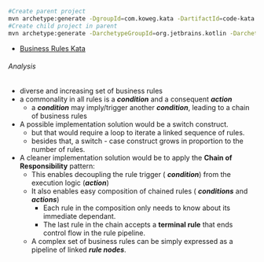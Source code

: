 ```bash
#Create parent project
mvn archetype:generate -DgroupId=com.koweg.kata -DartifactId=code-kata -Dversion=1.0.0-SNAPSHOT -DpackageName=com.koweg.kata -DarchetypeGroupId=org.codehaus.mojo.archetypes -DarchetypeArtifactId=pom-root -DarchetypeVersion=1.1 -DinteractiveMode=false
#Create child project in parent
mvn archetype:generate -DarchetypeGroupId=org.jetbrains.kotlin -DarchetypeArtifactId=kotlin-archetype-jvm -DkotlinVersion=1.3.70 -DartifactId=kata16-business-rules  -DgroupId=com.koweg.kata -Dversion=1.0.0-SNAPSHOT -Dpackage=com.koweg.kata

```

* [Business Rules Kata](http://codekata.com/kata/kata16-business-rules/)

###### Analysis

- diverse and increasing set of business rules
- a commonality in all rules is a _**condition**_ and a consequent _**action**_
  -  a _**condition**_ may imply/trigger another _**condition**_, leading to a chain of business rules
- A possible implementation solution would be a switch construct.
  - but that would require a loop to iterate a linked sequence of rules.
  - besides that, a switch - case construct grows in proportion to the number of rules.
- A cleaner implementation solution would be to apply the **Chain of Responsibility** pattern:
  - This enables decoupling the rule trigger ( _**condition**_) from the execution logic (_**action**_)
  - It also enables easy composition of chained rules ( _**conditions**_ and _**actions**_)
    - Each rule in the composition only needs to know about its immediate dependant.
    - The last rule in the chain accepts a **terminal rule** that ends control flow in the rule pipeline.  
  - A complex set of business rules can be simply expressed as a pipeline of linked _**rule nodes**_.
